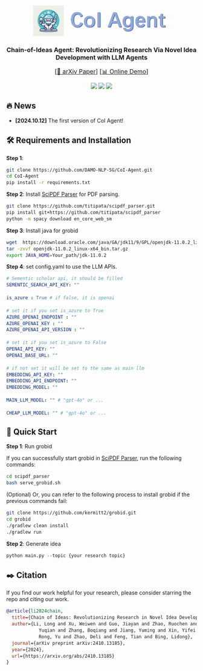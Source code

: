 <p align="center">
    <img src="assets/logo.jpg" width="16%" height="25%">
    <img src="assets/title.png" width="55%" height="55%">
</p>

<h3 align="center">
Chain-of-Ideas Agent: Revolutionizing Research Via Novel Idea Development with LLM Agents
</h3>

<font size=3><div align='center' > [[📖 arXiv Paper](https://arxiv.org/pdf/2410.13185)] [[📊 Online Demo](https://huggingface.co/spaces/DAMO-NLP-SG/CoI_Agent)] </div></font>


<p align="center">
<a href="https://opensource.org/license/apache-2-0"><img src="https://img.shields.io/badge/Code%20License-Apache_2.0-green.svg"></a>
<a href="https://github.com/DAMO-NLP-SG"><img src="https://img.shields.io/badge/Institution-DAMO-red"></a>
<a><img src="https://img.shields.io/badge/PRs-Welcome-red"></a>
</p>


## 🔥 News
* **[2024.10.12]**  The first version of CoI Agent!


## 🛠️ Requirements and Installation
**Step 1**:
```bash
git clone https://github.com/DAMO-NLP-SG/CoI-Agent.git
cd CoI-Agent
pip install -r requirements.txt
```

**Step 2**:
Install [SciPDF Parser](https://github.com/titipata/scipdf_parser) for PDF parsing.
```bash
git clone https://github.com/titipata/scipdf_parser.git
pip install git+https://github.com/titipata/scipdf_parser
python -m spacy download en_core_web_sm
```

**Step 3**:
Install java for grobid
```bash
wget  https://download.oracle.com/java/GA/jdk11/9/GPL/openjdk-11.0.2_linux-x64_bin.tar.gz
tar -zxvf openjdk-11.0.2_linux-x64_bin.tar.gz
export JAVA_HOME=Your_path/jdk-11.0.2
```

**Step 4**:
set config.yaml to use the LLM APIs.
```yaml
# Sementic scholor api, it should be filled
SEMENTIC_SEARCH_API_KEY: ""

is_azure : True # if false, it is openai

# set it if you set is_azure to True
AZURE_OPENAI_ENDPOINT : ""
AZURE_OPENAI_KEY : ""
AZURE_OPENAI_API_VERSION : ""

# set it if you set is_azure to False
OPENAI_API_KEY: ""
OPENAI_BASE_URL: ""

# if not set it will be set to the same as main llm
EMBEDDING_API_KEY: ""
EMBEDDING_API_ENDPOINT: ""
EMBEDDING_MODEL: ""

MAIN_LLM_MODEL: "" # "gpt-4o" or ...

CHEAP_LLM_MODEL: "" # "gpt-4o" or ...
```

## 🚀 Quick Start
**Step 1**: Run grobid

If you can successfully start grobid in [SciPDF Parser](https://github.com/titipata/scipdf_parser.git), run the following commands:
```bash
cd scipdf_parser
bash serve_grobid.sh
```

(Optional) Or, you can refer to the following process to install grobid if the previous commands fail:
```bash
git clone https://github.com/kermitt2/grobid.git
cd grobid
./gradlew clean install
./gradlew run
```

**Step 2**: Generate idea
```python
python main.py --topic {your research topic}
```

## :black_nib: Citation

If you find our work helpful for your research, please consider starring the repo and citing our work.   

```bibtex
@article{li2024chain,
  title={Chain of Ideas: Revolutionizing Research in Novel Idea Development with LLM Agents},
  author={Li, Long and Xu, Weiwen and Guo, Jiayan and Zhao, Ruochen and Li, Xinxuan and Yuan,
            Yuqian and Zhang, Boqiang and Jiang, Yuming and Xin, Yifei and Dang, Ronghao and 
            Rong, Yu and Zhao, Deli and Feng, Tian and Bing, Lidong},
  journal={arXiv preprint arXiv:2410.13185},
  year={2024},
  url={https://arxiv.org/abs/2410.13185}
}
```
